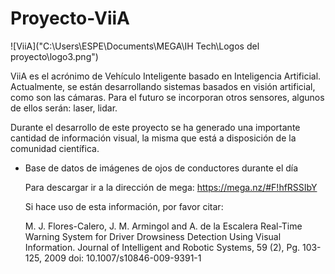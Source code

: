 # **Proyecto-ViiA**

![ViiA]("C:\\Users\\ESPE\\Documents\\MEGA\\IH Tech\\Logos del proyecto\\logo3.png")

ViiA es el acrónimo de Vehículo Inteligente basado en Inteligencia Artificial.
Actualmente, se están desarrollando sistemas basados en visión artificial, como son las cámaras.
Para el futuro se incorporan otros sensores, algunos de ellos serán: laser, lidar.

Durante el desarrollo de este proyecto se ha generado una importante cantidad de información visual, la misma que 
está a disposición de la comunidad científica.

* Base de datos de imágenes de ojos de conductores durante el día

    Para descargar ir a la dirección de mega:
    https://mega.nz/#F!hfRSSIbY

    Si hace uso de esta información, por favor citar:

    M. J. Flores-Calero, J. M. Armingol and A. de la Escalera
    Real-Time Warning System for Driver Drowsiness Detection Using Visual Information. 
    Journal of Intelligent and Robotic Systems, 59 (2), Pg. 103-125, 2009
    doi: 10.1007/s10846-009-9391-1 
